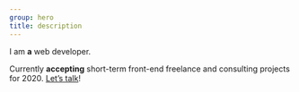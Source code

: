 ```yaml
---
group: hero
title: description
---
```

I am **a** web developer.

Currently **accepting** short-term front-end freelance and consulting projects for 2020. [Let’s talk][1]!

[1]:	#contact